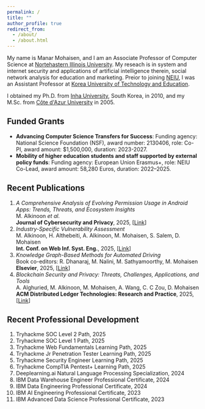 ```yaml
---
permalink: /
title: ""
author_profile: true
redirect_from: 
  - /about/
  - /about.html
---
```


My name is Manar Mohaisen, and I am an Associate Professor of Computer Science at [Nortehastern Illinois University](https://www.neiu.edu). My reseach is in system and internet security and applications of artificial intelligence therein, social network analysis for education and marketing. Preior to joining [NEIU](https://www.neiu.edu), I was an Assistant Professor at [Korea University of Technology and Education](koreatech.ac.kr). 

I obtained my Ph.D. from [Inha University](inha.ac.kr), South Korea, in 2010, and my M.Sc. from [Côte d'Azur University](https://univ-cotedazur.fr/) in 2005.


Funded Grants
-------
- **Advancing Computer Science Transfers for Success**: Funding agency: National Science Foundation (NSF), award number: 2130406, role: Co-PI, award amount: $1,500,000, duration: 2023-2027.
- **Mobility of higher education students and staff supported by external policy funds**: Funding agency: European Union Erasmus+, role: NEIU Co-Lead, award amount: 58,280 Euros, duration: 2022–2025.

Recent Publications 
----
<ol>
  <li>
    <em>A Comprehensive Analysis of Evolving Permission Usage in Android Apps: Trends, Threats, and Ecosystem Insights</em><br>
    M. Alkinoon <em>et al.</em><br>
    <strong>Journal of Cybersecurity and Privacy</strong>, 2025, [<a href="https://www.mdpi.com/2624-800X/5/3/58" target="_blank">Link</a>]
  </li>
  <li>
    <em>Industry-Specific Vulnerability Assessment</em><br>
    M. Alkinoon, H. Althebeiti, A. Alkinoon, M. Mohaisen, S. Salem, D. Mohaisen<br>
    <strong>Int. Conf. on Web Inf. Syst. Eng.</strong>, 2025, [<a href="https://link.springer.com/chapter/10.1007/978-981-96-0576-7_10" target="_blank">Link</a>]
  </li>

  <li>
    <em>Knowledge Graph-Based Methods for Automated Driving</em><br>
    Book co-editors: R. Dhanaraj, M. Nalini, M. Sathyamoorthy, M. Mohaisen<br>
    <strong>Elsevier</strong>, 2025, [<a href="https://www.sciencedirect.com/book/9780443300400/knowledge-graph-based-methods-for-automated-driving#book-info" target="_blank">Link</a>]
  </li>

  <li>
    <em>Blockchain Security and Privacy: Threats, Challenges, Applications, and Tools</em><br>
    A. Alghuried, M. Alkinoon, M. Mohaisen, A. Wang, C. C Zou, D. Mohaisen<br>
    <strong>ACM Distributed Ledger Technologies: Research and Practice</strong>, 2025, [<a href="https://dl.acm.org/doi/abs/10.1145/3716323" target="_blank">Link</a>]
  </li>
</ol>

Recent Professional Development
----
1. Tryhackme SOC Level 2 Path, 2025
2. Tryhackme SOC Level 1 Path, 2025
3. Tryhackme Web Fundamentals Learning Path, 2025
4. Tryhackme Jr Penetration Tester Learning Path, 2025
5. Tryhackme Security Engineer Learning Path, 2025
6. Tryhackme CompTIA Pentest+ Learning Path, 2025
7. Deeplearning.ai Natural Language Processing Specialization, 2024
8. IBM Data Warehouse Engineer Professional Certificate, 2024
9. IBM Data Engineering Professional Certificate, 2024
10. IBM AI Engineering Professional Certificate, 2023
11. IBM Advanced Data Science Professional Certificate, 2023
